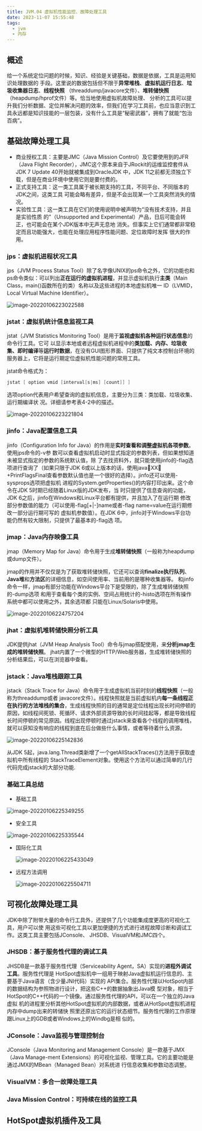 ```yaml
---
title: JVM.04 虚拟机性能监控、故障处理工具
date: 2023-11-07 15:55:48
tags:
  - jvm
  - 内存
---
```



## 概述

给一个系统定位问题的时候，知识、经验是关键基础，数据是依据，工具是运用知识处理数据的 手段。这里说的数据包括但不限于**异常堆栈**、**虚拟机运行日志**、**垃圾收集器日志**、**线程快照** （threaddump/javacore文件）、**堆转储快照**（heapdump/hprof文件）等。恰当地使用虚拟机故障处理、 分析的工具可以提升我们分析数据、定位并解决问题的效率，但我们在学习工具前，也应当意识到工 具永远都是知识技能的一层包装，没有什么工具是“秘密武器”，拥有了就能“包治百病”。

## 基础故障处理工具

- 商业授权工具：主要是JMC（Java Mission Control）及它要使用到的JFR（Java Flight Recorder），JMC这个原本来自于JRockit的运维监控套件从JDK 7 Update 40开始就被集成到OracleJDK 中，JDK 11之前都无须独立下载，但是在商业环境中使用它则是要付费的。 
- 正式支持工具：这一类工具属于被长期支持的工具，不同平台、不同版本的JDK之间，这类工具 可能会略有差异，但是不会出现某一个工具突然消失的情况。 
- 实验性工具：这一类工具在它们的使用说明中被声明为“没有技术支持，并且是实验性质 的”（Unsupported and Experimental）产品，日后可能会转正，也可能会在某个JDK版本中无声无息地 消失。但事实上它们通常都非常稳定而且功能强大，也能在处理应用程序性能问题、定位故障时发挥 很大的作用。

### jps：虚拟机进程状况工具

jps（JVM Process Status Tool）除了名字像UNIX的ps命令之外，它的功能也和ps命令类似：可以列出**正在运行的虚拟机进程**，并显示虚拟机执行**主类**（Main Class，main()函数所在的类）名称以及这些进程的本地虚拟机唯一 ID（LVMID，Local Virtual Machine Identifier）。

![image-20220106223022588](https://cdn.astero.xyz/img/202201062230625.png)

###  jstat：虚拟机统计信息监视工具

jstat（JVM Statistics Monitoring Tool）是用于**监视虚拟机各种运行状态信息**的命令行工具。它可 以显示本地或者远程虚拟机进程中的**类加载、内存、垃圾收集、即时编译**等**运行时数据**，在没有GUI图形界面、只提供了纯文本控制台环境的服务器上，它将是运行期定位虚拟机性能问题的常用工具。

jstat命令格式为：

```java
jstat [ option vmid [interval[s|ms] [count]] ]
```

选项option代表用户希望查询的虚拟机信息，主要分为三类：类加载、垃圾收集、运行期编译状 况。详细请参考表4-2中的描述。

![image-20220106223221804](https://cdn.astero.xyz/img/202201062232862.png)

### jinfo：Java配置信息工具

jinfo（Configuration Info for Java）的作用是**实时查看和调整虚拟机各项参数**。使用jps命令的-v参 数可以查看虚拟机启动时显式指定的参数列表，但如果想知道未被显式指定的参数的系统默认值，除 了去找资料外，就只能使用jinfo的-flag选项进行查询了（如果只限于JDK 6或以上版本的话，使用javaXX：+PrintFlagsFinal查看参数默认值也是一个很好的选择）。jinfo还可以使用-sysprops选项把虚拟机 进程的System.getProperties()的内容打印出来。这个命令在JDK 5时期已经随着Linux版的JDK发布，当 时只提供了信息查询的功能，JDK 6之后，jinfo在Windows和Linux平台都有提供，并且加入了在运行期 修改部分参数值的能力（可以使用-flag[+|-]name或者-flag name=value在运行期修改一部分运行期可写的 虚拟机参数值）。在JDK 6中，jinfo对于Windows平台功能仍然有较大限制，只提供了最基本的-flag选 项。

###  jmap：Java内存映像工具

jmap（Memory Map for Java）命令用于生成**堆转储快照**（一般称为heapdump或dump文件）。

jmap的作用并不仅仅是为了获取堆转储快照，它还可以查询**finalize执行队列**、**Java堆**和**方法区**的详细信息，如空间使用率、当前用的是哪种收集器等。 和jinfo命令一样，jmap有部分功能在Windows平台下是受限的，除了生成堆转储快照的-dump选项 和用于查看每个类的实例、空间占用统计的-histo选项在所有操作系统中都可以使用之外，其余选项都 只能在Linux/Solaris中使用。

![image-20220106224757204](https://cdn.astero.xyz/img/202201062247252.png)

###  jhat：虚拟机堆转储快照分析工具

JDK提供jhat（JVM Heap Analysis Tool）命令与jmap搭配使用，来**分析jmap生成的堆转储快照**。 jhat内置了一个微型的HTTP/Web服务器，生成堆转储快照的分析结果后，可以在浏览器中查看。

###  jstack：Java堆栈跟踪工具

jstack（Stack Trace for Java）命令用于生成虚拟机当前时刻的**线程快照**（一般称为threaddump或者 javacore文件）。线程快照就是当前虚拟机内**每一条线程正在执行的方法堆栈的集合**，生成线程快照的目的通常是定位线程出现长时间停顿的原因，如线程间死锁、死循环、请求外部资源导致的长时间挂起等，都是导致线程长时间停顿的常见原因。线程出现停顿时通过jstack来查看各个线程的调用堆栈， 就可以获知没有响应的线程到底在后台做些什么事情，或者等待着什么资源。

![image-20220106225142836](https://cdn.astero.xyz/img/202201062251868.png)

从JDK 5起，java.lang.Thread类新增了一个getAllStackTraces()方法用于获取虚拟机中所有线程的 StackTraceElement对象。使用这个方法可以通过简单的几行代码完成jstack的大部分功能.

### 基础工具总结

- 基础工具

![image-20220106225349255](https://cdn.astero.xyz/img/202201062253310.png)

- 安全工具

![image-20220106225335544](https://cdn.astero.xyz/img/202201062253578.png)

- 国际化工具

  ![image-20220106225433049](https://cdn.astero.xyz/img/202201062254079.png)

- 远程方法调用

  ![image-20220106225504711](https://cdn.astero.xyz/img/202201062255752.png)

## 可视化故障处理工具

JDK中除了附带大量的命令行工具外，还提供了几个功能集成度更高的可视化工具，用户可以使 用这些可视化工具以更加便捷的方式进行进程故障诊断和调试工作。这类工具主要包括JConsole、 JHSDB、VisualVM和JMC四个。

### JHSDB：基于服务性代理的调试工具

JHSDB是一款基于服务性代理（Serviceability Agent，SA）实现的**进程外调试工具**。服务性代理是 HotSpot虚拟机中一组用于映射Java虚拟机运行信息的、主要基于Java语言（含少量JNI代码）实现的 API集合。服务性代理以HotSpot内部的数据结构为参照物进行设计，把这些C++的数据抽象出Java模 型对象，相当于HotSpot的C++代码的一个镜像。通过服务性代理的API，可以在一个独立的Java虚拟 机的进程里分析其他HotSpot虚拟机的内部数据，或者从HotSpot虚拟机进程内存中dump出来的转储快 照里还原出它的运行状态细节。服务性代理的工作原理跟Linux上的GDB或者Windows上的Windbg是相 似的。

### JConsole：Java监视与管理控制台

JConsole（Java Monitoring and Management Console）是一款基于JMX（Java Manage-ment Extensions）的可视化监视、管理工具。它的主要功能是通过JMX的MBean（Managed Bean）对系统进 行信息收集和参数动态调整。

### VisualVM：多合一故障处理工具

### Java Mission Control：可持续在线的监控工具

## HotSpot虚拟机插件及工具